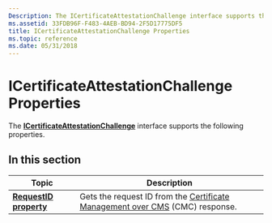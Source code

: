 ```yaml
---
Description: The ICertificateAttestationChallenge interface supports the following properties.
ms.assetid: 33FDB96F-F483-4AEB-BD94-2F5D17775DF5
title: ICertificateAttestationChallenge Properties
ms.topic: reference
ms.date: 05/31/2018
---
```


# ICertificateAttestationChallenge Properties

The [**ICertificateAttestationChallenge**](/windows/desktop/api/Certenroll/nn-certenroll-icertificateattestationchallenge) interface supports the following properties.

## In this section



| Topic                                                                               | Description                                                                                                                                                                                           |
|-------------------------------------------------------------------------------------|-------------------------------------------------------------------------------------------------------------------------------------------------------------------------------------------------------|
| [**RequestID property**](/windows/desktop/api/Certenroll/nf-certenroll-icertificateattestationchallenge-get_requestid)<br/> | Gets the request ID from the [Certificate Management over CMS](https://docs.microsoft.com/windows/desktop/SecGloss/c-gly) (CMC) response.<br/> |



 

 

 




